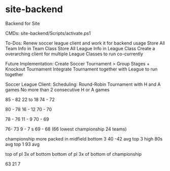 # site-backend

Backend for Site

CMDs:
site-backend/Scripts/activate.ps1

To-Dos:
Renew soccer league client and work it for backend usage
Store All Team Info in Team Class
Store All League Info in League Class
Create a overarching client for multiple League Classes to run co-currently

Future Implementation:
Create Soccer Tournament > Group Stages + Knockout Tournament
Integrate Tournament together with League to run together

Soccer League Client:
Scheduling:
Round-Robin Tournament with H and A games
No more than 2 consecutive H or A games

85 - 82 22 to 18
74 - 72

80 - 78 16 - 12
70 - 70

78 - 76 11 - 9
70 - 69

76- 73 9 - 7 s
69 - 68 (66 lowest championship 24 teams)

championship more packed in midfield
bottom 3 40 -42 avg
top 3 high 80s avg
top 1 93 avg

top of pl 3x of bottom
bottom of pl 3x of bottom of championship

63 21 7
